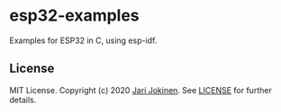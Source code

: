 # esp32-examples

Examples for ESP32 in C, using esp-idf.

## License

MIT License. Copyright (c) 2020 [Jari Jokinen](https://jarijokinen.com).  See
[LICENSE](https://github.com/jarijokinen/esp32-examples/blob/master/LICENSE.txt)
for further details.

